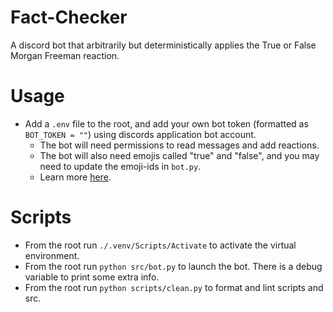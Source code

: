 # Fact-Checker
A discord bot that arbitrarily but deterministically applies the True or False Morgan Freeman reaction. 

# Usage
- Add a `.env` file to the root, and add your own bot token (formatted as `BOT_TOKEN = ""`) using discords application bot account.
   - The bot will need permissions to read messages and add reactions.
   - The bot will also need emojis called "true" and "false", and you may need to update the emoji-ids in `bot.py`.
   - Learn more [here](https://discordpy.readthedocs.io/en/stable/discord.html).


# Scripts
- From the root run `./.venv/Scripts/Activate` to activate the virtual environment.
- From the root run `python src/bot.py` to launch the bot. There is a debug variable to print some extra info.
- From the root run `python scripts/clean.py` to format and lint scripts and src.
